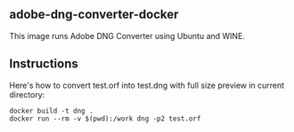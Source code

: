 adobe-dng-converter-docker
--------------------------

This image runs Adobe DNG Converter using Ubuntu and WINE.

Instructions
------------

Here's how to convert test.orf into test.dng with full size preview in current directory:
```
docker build -t dng .
docker run --rm -v $(pwd):/work dng -p2 test.orf 
```
